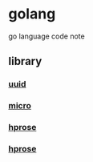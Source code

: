 # golang
go language code note

## library

### [uuid](https://github.com/landjur/golibrary.git)
### [micro](https://github.com/micro/micro.git)
### [hprose](https://github.com/hprose/hprose-go.git)
### [hprose](https://github.com/hprose)
